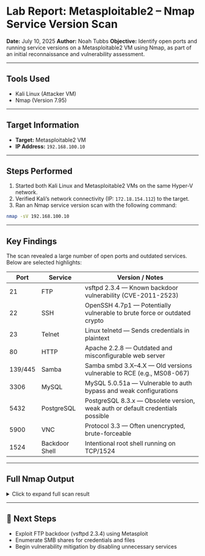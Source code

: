 # Lab Report: Metasploitable2 – Nmap Service Version Scan

**Date:** July 10, 2025
**Author:** Noah Tubbs
**Objective:** Identify open ports and running service versions on a Metasploitable2 VM using Nmap, as part of an initial reconnaissance and vulnerability assessment.

---

##  Tools Used

* Kali Linux (Attacker VM)
* Nmap (Version 7.95)

---
##  Target Information

* **Target:** Metasploitable2 VM
* **IP Address:** `192.168.100.10`

---

## Steps Performed

1. Started both Kali Linux and Metasploitable2 VMs on the same Hyper-V network.
2. Verified Kali’s network connectivity (IP: `172.18.154.112`) to the target.
3. Ran an Nmap service version scan with the following command:

```bash
nmap -sV 192.168.100.10
```

---

## Key Findings

The scan revealed a large number of open ports and outdated services. Below are selected highlights:

| Port    | Service        | Version / Notes                                                                |
| ------- | -------------- | ------------------------------------------------------------------------------ |
| 21      | FTP            | vsftpd 2.3.4 — Known backdoor vulnerability (CVE-2011-2523)                    |
| 22      | SSH            | OpenSSH 4.7p1 — Potentially vulnerable to brute force or outdated crypto       |
| 23      | Telnet         | Linux telnetd — Sends credentials in plaintext                                 |
| 80      | HTTP           | Apache 2.2.8 — Outdated and misconfigurable web server                         |
| 139/445 | Samba          | Samba smbd 3.X–4.X — Old versions vulnerable to RCE (e.g., MS08-067)           |
| 3306    | MySQL          | MySQL 5.0.51a — Vulnerable to auth bypass and weak configurations              |
| 5432    | PostgreSQL     | PostgreSQL 8.3.x — Obsolete version, weak auth or default credentials possible |
| 5900    | VNC            | Protocol 3.3 — Often unencrypted, brute-forceable                              |
| 1524    | Backdoor Shell | Intentional root shell running on TCP/1524                                     |

---

## Full Nmap Output

<details>
<summary>Click to expand full scan result</summary>

```text
Starting Nmap 7.95 ( https://nmap.org ) at 2025-07-10 15:46 CDT
Nmap scan report for 192.168.100.10
Host is up (0.0048s latency).
Not shown: 977 closed tcp ports (reset)
PORT     STATE SERVICE     VERSION
21/tcp   open  ftp         vsftpd 2.3.4
22/tcp   open  ssh         OpenSSH 4.7p1 Debian 8ubuntu1 (protocol 2.0)
23/tcp   open  telnet      Linux telnetd
25/tcp   open  smtp        Postfix smtpd
53/tcp   open  domain      ISC BIND 9.4.2
80/tcp   open  http        Apache httpd 2.2.8 ((Ubuntu) DAV/2)
111/tcp  open  rpcbind     2 (RPC #100000)
139/tcp  open  netbios-ssn Samba smbd 3.X - 4.X (workgroup: WORKGROUP)
445/tcp  open  netbios-ssn Samba smbd 3.X - 4.X (workgroup: WORKGROUP)
512/tcp  open  exec        netkit-rsh rexecd
513/tcp  open  login?
514/tcp  open  shell       Netkit rshd
1099/tcp open  java-rmi    GNU Classpath grmiregistry
1524/tcp open  bindshell   Metasploitable root shell
2049/tcp open  nfs         2-4 (RPC #100003)
2121/tcp open  ftp         ProFTPD 1.3.1
3306/tcp open  mysql       MySQL 5.0.51a-3ubuntu5
5432/tcp open  postgresql  PostgreSQL DB 8.3.0 - 8.3.7
5900/tcp open  vnc         VNC (protocol 3.3)
6000/tcp open  X11         (access denied)
6667/tcp open  irc         UnrealIRCd
8009/tcp open  ajp13       Apache Jserv (Protocol v1.3)
8180/tcp open  http        Apache Tomcat/Coyote JSP engine 1.1
MAC Address: 00:15:5D:00:28:02 (Microsoft)
Service Info: Hosts: metasploitable.localdomain, irc.Metasploitable.LAN; OSs: Unix, Linux; CPE: cpe:/o:linux:linux_kernel

Service detection performed. Please report any incorrect results at https://nmap.org/submit/.
Nmap done: 1 IP address (1 host up) scanned in 52.61 seconds
```

</details>

---

## 🧠 Next Steps

* Exploit FTP backdoor (vsftpd 2.3.4) using Metasploit
* Enumerate SMB shares for credentials and files
* Begin vulnerability mitigation by disabling unnecessary services
